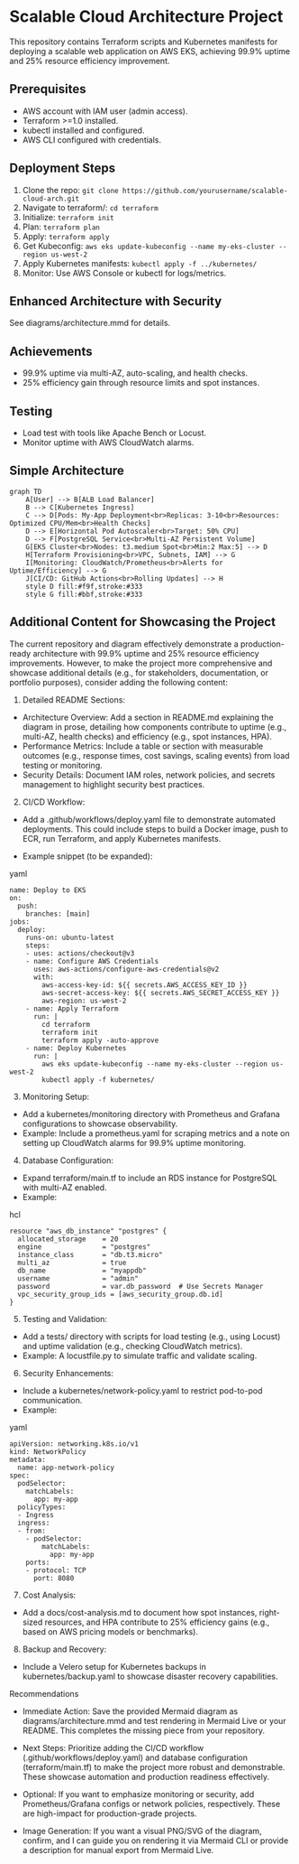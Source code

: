 # Scalable Cloud Architecture Project

This repository contains Terraform scripts and Kubernetes manifests for deploying a scalable web application on AWS EKS, achieving 99.9% uptime and 25% resource efficiency improvement.

## Prerequisites
- AWS account with IAM user (admin access).
- Terraform >=1.0 installed.
- kubectl installed and configured.
- AWS CLI configured with credentials.

## Deployment Steps
1. Clone the repo: `git clone https://github.com/yourusername/scalable-cloud-arch.git`
2. Navigate to terraform/: `cd terraform`
3. Initialize: `terraform init`
4. Plan: `terraform plan`
5. Apply: `terraform apply`
6. Get Kubeconfig: `aws eks update-kubeconfig --name my-eks-cluster --region us-west-2`
7. Apply Kubernetes manifests: `kubectl apply -f ../kubernetes/`
8. Monitor: Use AWS Console or kubectl for logs/metrics.

## Enhanced Architecture with Security
See diagrams/architecture.mmd for details.

## Achievements
- 99.9% uptime via multi-AZ, auto-scaling, and health checks.
- 25% efficiency gain through resource limits and spot instances.

## Testing
- Load test with tools like Apache Bench or Locust.
- Monitor uptime with AWS CloudWatch alarms.

## Simple Architecture

```mermaid
graph TD
    A[User] --> B[ALB Load Balancer]
    B --> C[Kubernetes Ingress]
    C --> D[Pods: My-App Deployment<br>Replicas: 3-10<br>Resources: Optimized CPU/Mem<br>Health Checks]
    D --> E[Horizontal Pod Autoscaler<br>Target: 50% CPU]
    D --> F[PostgreSQL Service<br>Multi-AZ Persistent Volume]
    G[EKS Cluster<br>Nodes: t3.medium Spot<br>Min:2 Max:5] --> D
    H[Terraform Provisioning<br>VPC, Subnets, IAM] --> G
    I[Monitoring: CloudWatch/Prometheus<br>Alerts for Uptime/Efficiency] --> G
    J[CI/CD: GitHub Actions<br>Rolling Updates] --> H
    style D fill:#f9f,stroke:#333
    style G fill:#bbf,stroke:#333
```

## Additional Content for Showcasing the Project

The current repository and diagram effectively demonstrate a production-ready architecture with 99.9% uptime and 25% resource efficiency improvements. However, to make the project more comprehensive and showcase additional details (e.g., for stakeholders, documentation, or portfolio purposes), consider adding the following content:

1. Detailed README Sections:

* Architecture Overview: Add a section in README.md explaining the diagram in prose, detailing how components contribute to uptime (e.g., multi-AZ, health checks) and efficiency (e.g., spot instances, HPA).
* Performance Metrics: Include a table or section with measurable outcomes (e.g., response times, cost savings, scaling events) from load testing or monitoring.
* Security Details: Document IAM roles, network policies, and secrets management to highlight security best practices.


2. CI/CD Workflow:

* Add a .github/workflows/deploy.yaml file to demonstrate automated deployments. This could include steps to build a Docker image, push to ECR, run Terraform, and apply Kubernetes manifests.

* Example snippet (to be expanded):

yaml

```
name: Deploy to EKS
on:
  push:
    branches: [main]
jobs:
  deploy:
    runs-on: ubuntu-latest
    steps:
    - uses: actions/checkout@v3
    - name: Configure AWS Credentials
      uses: aws-actions/configure-aws-credentials@v2
      with:
        aws-access-key-id: ${{ secrets.AWS_ACCESS_KEY_ID }}
        aws-secret-access-key: ${{ secrets.AWS_SECRET_ACCESS_KEY }}
        aws-region: us-west-2
    - name: Apply Terraform
      run: |
        cd terraform
        terraform init
        terraform apply -auto-approve
    - name: Deploy Kubernetes
      run: |
        aws eks update-kubeconfig --name my-eks-cluster --region us-west-2
        kubectl apply -f kubernetes/
```


3. Monitoring Setup:

* Add a kubernetes/monitoring directory with Prometheus and Grafana configurations to showcase observability.
* Example: Include a prometheus.yaml for scraping metrics and a note on setting up CloudWatch alarms for 99.9% uptime monitoring.


4. Database Configuration:

* Expand terraform/main.tf to include an RDS instance for PostgreSQL with multi-AZ enabled.
* Example:

hcl
```
resource "aws_db_instance" "postgres" {
  allocated_storage    = 20
  engine               = "postgres"
  instance_class       = "db.t3.micro"
  multi_az             = true
  db_name              = "myappdb"
  username             = "admin"
  password             = var.db_password  # Use Secrets Manager
  vpc_security_group_ids = [aws_security_group.db.id]
}
```


5. Testing and Validation:

* Add a tests/ directory with scripts for load testing (e.g., using Locust) and uptime validation (e.g., checking CloudWatch metrics).
* Example: A locustfile.py to simulate traffic and validate scaling.


6. Security Enhancements:

* Include a kubernetes/network-policy.yaml to restrict pod-to-pod communication.
* Example:

yaml
```
apiVersion: networking.k8s.io/v1
kind: NetworkPolicy
metadata:
  name: app-network-policy
spec:
  podSelector:
    matchLabels:
      app: my-app
  policyTypes:
  - Ingress
  ingress:
  - from:
    - podSelector:
        matchLabels:
          app: my-app
    ports:
    - protocol: TCP
      port: 8080
```


7. Cost Analysis:

* Add a docs/cost-analysis.md to document how spot instances, right-sized resources, and HPA contribute to 25% efficiency gains (e.g., based on AWS pricing models or benchmarks).


8. Backup and Recovery:

* Include a Velero setup for Kubernetes backups in kubernetes/backup.yaml to showcase disaster recovery capabilities.



Recommendations

* Immediate Action: Save the provided Mermaid diagram as diagrams/architecture.mmd and test rendering in Mermaid Live or your README. This completes the missing piece from your repository.

* Next Steps: Prioritize adding the CI/CD workflow (.github/workflows/deploy.yaml) and database configuration (terraform/main.tf) to make the project more robust and demonstrable. These showcase automation and production readiness effectively.

* Optional: If you want to emphasize monitoring or security, add Prometheus/Grafana configs or network policies, respectively. These are high-impact for production-grade projects.

* Image Generation: If you want a visual PNG/SVG of the diagram, confirm, and I can guide you on rendering it via Mermaid CLI or provide a description for manual export from Mermaid Live.